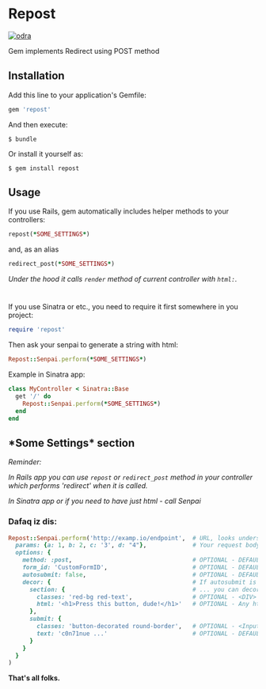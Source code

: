 # Repost

[![odra](https://user-images.githubusercontent.com/2478436/51744536-cef0e880-20a8-11e9-90e0-1d0b80337d4f.png)](https://rubygems.org/gems/repost)

Gem implements Redirect using POST method

## Installation

Add this line to your application's Gemfile:

```ruby
gem 'repost'
```

And then execute:

    $ bundle

Or install it yourself as:

    $ gem install repost

## Usage

If you use Rails, gem automatically includes helper methods to your controllers:

```ruby
repost(*SOME_SETTINGS*)
```
and, as an alias

```ruby
redirect_post(*SOME_SETTINGS*)
```

*Under the hood it calls `render` method of current controller with `html:`.*



#

If you use Sinatra or etc., you need to require it first somewhere in you project:

```ruby
require 'repost'
```

Then ask your senpai to generate a string with html:


```ruby
Repost::Senpai.perform(*SOME_SETTINGS*)
```

Example in Sinatra app:

```ruby
class MyController < Sinatra::Base
  get '/' do
    Repost::Senpai.perform(*SOME_SETTINGS*)
  end
end
```

## \*Some Settings\* section

*Reminder:*

*In Rails app you can use `repost` or `redirect_post` method in your controller which performs 'redirect' when it is called.*

*In Sinatra app or if you need to have just html - call Senpai*


### Dafaq iz dis:

```ruby
Repost::Senpai.perform('http://examp.io/endpoint',  # URL, looks understandable 
  params: {a: 1, b: 2, c: '3', d: "4"},             # Your request body
  options: {
    method: :post,                                  # OPTIONAL - DEFAULT is :post, but you can use others if needed
    form_id: 'CustomFormID',                        # OPTIONAL - DEFAULT is autogenerated
    autosubmit: false,                              # OPTIONAL - DEFAULT is true, if you want to get a confirmation for redirect  
    decor: {                                        # If autosubmit is turned off or Javascript is disabled on client
      section: {                                    # ... you can decorate confirmation section and button
        classes: 'red-bg red-text',                 # OPTIONAL - <DIV> section, set classNames, separate with space
        html: '<h1>Press this button, dude!</h1>'   # OPTIONAL - Any html, which will appear before submit button
      },
      submit: {
        classes: 'button-decorated round-border',   # OPTIONAL - <Input> with type submit, set classNames, separate with space
        text: 'c0n71nue ...'                        # OPTIONAL - DEFAULT is 'Continue'
      }
    }
  }
)

```



**That's all folks.**

